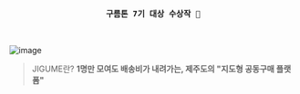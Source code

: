 <br />

<h3 align='center'>

 `구름톤 7기 대상 수상작 🎉`

</h3>

<br />

![image](https://github.com/jigume/.github/assets/68184254/ce7cc7cb-656f-49f6-8601-4e043e7bae0d)


> JIGUME란? **1명만 모여도 배송비가 내려가는, 제주도의 "지도형 공동구매 플랫폼"**
